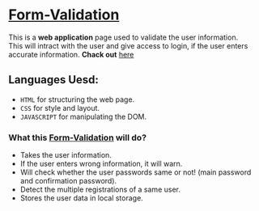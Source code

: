 
# [Form-Validation](https://pavan432.github.io/form-validation/)
This is a **web application** page used to validate the user information.\
This will intract with the user and give access to login, if the user enters accurate information.
**Chack out** [here](https://pavan432.github.io/form-validation/)
## Languages Uesd:
- `HTML` for structuring the web page.
- `CSS` for style and layout.
- `JAVASCRIPT` for manipulating the DOM.
### What this [Form-Validation](https://pavan432.github.io/form-validation/) will do?
- Takes the user information.
- If the user enters wrong information, it will warn.
- Will check whether the user passwords same or not! (main password and confirmation password).
- Detect the multiple registrations of a same user.
- Stores the user data in local storage.

